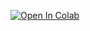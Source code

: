 [![Open In Colab](https://colab.research.google.com/assets/colab-badge.svg)](https://colab.research.google.com/github/DROCLB/ATDASS2025/blob/main/AsymmetricDerivatives.ipynb)
